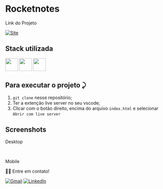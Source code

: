 # Rocketnotes

Link do Projeto

<a link href="https://rocketnotes.vercel.app/" target="_blank">![Site](https://shields.io/badge/acessar-Site-green?&style=for-the-badge)</a>


## Stack utilizada

<img width="40px" src="https://cdn.jsdelivr.net/gh/devicons/devicon/icons/react/react-original.svg" /> <img width="40px" src="https://cdn.jsdelivr.net/gh/devicons/devicon/icons/javascript/javascript-original.svg" /> <img width="40px" src="https://raw.githubusercontent.com/styled-components/brand/master/styled-components.png"/> 

          
          

## Para executar o projeto ⤸

1. `git clone` nesse repositório;
2. Ter a extenção live server no seu vscode;
3. Clicar com o botão direito, encima do arquivo `index.html` e selecionar `Abrir com live server` 


  

## Screenshots

Desktop
<br>



<br>


Mobile
<br>




👋🏽 Entre em contato!
<br/>


 <a href="mailto:jhonny_040996@hotmail.com">![Gmail](https://img.shields.io/badge/Gmail-D14836?style=for-the-badge&logo=gmail&logoColor=white)</a>
 <a href="https://www.linkedin.com/in/joandersonsilva337/" target="_blank">![LinkedIn](https://img.shields.io/badge/linkedin-%230077B5.svg?style=for-the-badge&logo=linkedin&logoColor=white)</a> 



